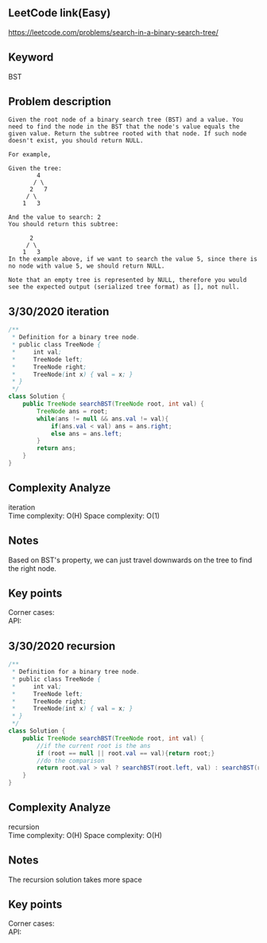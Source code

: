 ## LeetCode link(Easy)
https://leetcode.com/problems/search-in-a-binary-search-tree/

## Keyword
BST

## Problem description
```
Given the root node of a binary search tree (BST) and a value. You need to find the node in the BST that the node's value equals the given value. Return the subtree rooted with that node. If such node doesn't exist, you should return NULL.

For example, 

Given the tree:
        4
       / \
      2   7
     / \
    1   3

And the value to search: 2
You should return this subtree:

      2     
     / \   
    1   3
In the example above, if we want to search the value 5, since there is no node with value 5, we should return NULL.

Note that an empty tree is represented by NULL, therefore you would see the expected output (serialized tree format) as [], not null.
```
## 3/30/2020 iteration

```java
/**
 * Definition for a binary tree node.
 * public class TreeNode {
 *     int val;
 *     TreeNode left;
 *     TreeNode right;
 *     TreeNode(int x) { val = x; }
 * }
 */
class Solution {
    public TreeNode searchBST(TreeNode root, int val) {
        TreeNode ans = root;
        while(ans != null && ans.val != val){
            if(ans.val < val) ans = ans.right;
            else ans = ans.left;
        }
        return ans;
    }
}
```

## Complexity Analyze
iteration\
Time complexity: O(H)
Space complexity: O(1)

## Notes
Based on BST's property, we can just travel downwards on the tree to find the right node.

## Key points
Corner cases: \
API: 

## 3/30/2020 recursion

```java
/**
 * Definition for a binary tree node.
 * public class TreeNode {
 *     int val;
 *     TreeNode left;
 *     TreeNode right;
 *     TreeNode(int x) { val = x; }
 * }
 */
class Solution {
    public TreeNode searchBST(TreeNode root, int val) {
        //if the current root is the ans
        if (root == null || root.val == val){return root;}
        //do the comparison
        return root.val > val ? searchBST(root.left, val) : searchBST(root.right, val);
    }
}
```

## Complexity Analyze
recursion\
Time complexity: O(H)
Space complexity: O(H)

## Notes
The recursion solution takes more space

## Key points
Corner cases: \
API: 
